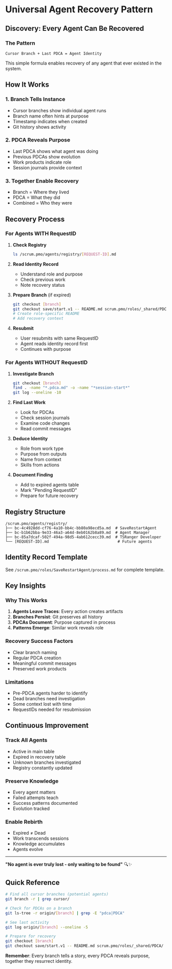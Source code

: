 # Universal Agent Recovery Pattern

## Discovery: Every Agent Can Be Recovered

### The Pattern
```
Cursor Branch + Last PDCA = Agent Identity
```

This simple formula enables recovery of any agent that ever existed in the system.

## How It Works

### 1. **Branch Tells Instance**
- Cursor branches show individual agent runs
- Branch name often hints at purpose
- Timestamp indicates when created
- Git history shows activity

### 2. **PDCA Reveals Purpose**
- Last PDCA shows what agent was doing
- Previous PDCAs show evolution
- Work products indicate role
- Session journals provide context

### 3. **Together Enable Recovery**
- Branch = Where they lived
- PDCA = What they did
- Combined = Who they were

## Recovery Process

### For Agents WITH RequestID

1. **Check Registry**
   ```bash
   ls /scrum.pmo/agents/registry/[REQUEST-ID].md
   ```

2. **Read Identity Record**
   - Understand role and purpose
   - Check previous work
   - Note recovery status

3. **Prepare Branch** (if expired)
   ```bash
   git checkout [branch]
   git checkout save/start.v1 -- README.md scrum.pmo/roles/_shared/PDCA/
   # Create role-specific README
   # Add recovery context
   ```

4. **Resubmit**
   - User resubmits with same RequestID
   - Agent reads identity record first
   - Continues with purpose

### For Agents WITHOUT RequestID

1. **Investigate Branch**
   ```bash
   git checkout [branch]
   find . -name "*.pdca.md" -o -name "*session-start*"
   git log --oneline -10
   ```

2. **Find Last Work**
   - Look for PDCAs
   - Check session journals
   - Examine code changes
   - Read commit messages

3. **Deduce Identity**
   - Role from work type
   - Purpose from outputs
   - Name from context
   - Skills from actions

4. **Document Finding**
   - Add to expired agents table
   - Mark "Pending RequestID"
   - Prepare for future recovery

## Registry Structure

```
/scrum.pmo/agents/registry/
├── bc-4c4928dd-cf76-4a10-bb4c-bb80a98ecd5a.md  # SaveRestartAgent
├── bc-b1b62bba-9e33-46a3-a64d-8eb0162b8a89.md  # Agent Manager
├── bc-85a7dcaf-502f-494a-98d5-4ab612cecc39.md  # TSRanger Developer
└── [REQUEST-ID].md                              # Future agents
```

## Identity Record Template

See `/scrum.pmo/roles/SaveRestartAgent/process.md` for complete template.

## Key Insights

### Why This Works
1. **Agents Leave Traces**: Every action creates artifacts
2. **Branches Persist**: Git preserves all history
3. **PDCAs Document**: Purpose captured in process
4. **Patterns Emerge**: Similar work reveals role

### Recovery Success Factors
- Clear branch naming
- Regular PDCA creation
- Meaningful commit messages
- Preserved work products

### Limitations
- Pre-PDCA agents harder to identify
- Dead branches need investigation
- Some context lost with time
- RequestIDs needed for resubmission

## Continuous Improvement

### Track All Agents
- Active in main table
- Expired in recovery table
- Unknown branches investigated
- Registry constantly updated

### Preserve Knowledge
- Every agent matters
- Failed attempts teach
- Success patterns documented
- Evolution tracked

### Enable Rebirth
- Expired ≠ Dead
- Work transcends sessions
- Knowledge accumulates
- Agents evolve

---

**"No agent is ever truly lost - only waiting to be found"** 🔍✨

## Quick Reference

```bash
# Find all cursor branches (potential agents)
git branch -r | grep cursor/

# Check for PDCAs on a branch
git ls-tree -r origin/[branch] | grep -E "pdca|PDCA"

# See last activity
git log origin/[branch] --oneline -5

# Prepare for recovery
git checkout [branch]
git checkout save/start.v1 -- README.md scrum.pmo/roles/_shared/PDCA/
```

**Remember**: Every branch tells a story, every PDCA reveals purpose, together they resurrect identity.